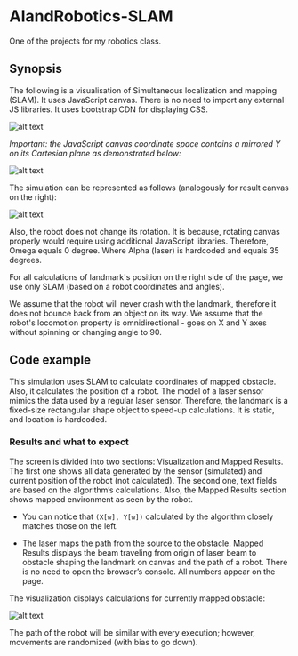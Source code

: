 # AIandRobotics-SLAM

One of the projects for my robotics class.

## Synopsis
The following is a visualisation of Simultaneous localization and mapping (SLAM). It uses JavaScript canvas. There is no need to import any external JS libraries. It uses bootstrap CDN for displaying CSS.

![alt text](https://mardosz.com/git/AIandRobotics-SLAM/slam002.png?raw=true)

_Important: the JavaScript canvas coordinate space contains a mirrored Y on its Cartesian plane as demonstrated below:_

![alt text](https://mardosz.com/git/AIandRobotics-SLAM/slam_d1s.png?raw=true)

The simulation can be represented as follows (analogously for result canvas on the right):

![alt text](https://mardosz.com/git/AIandRobotics-SLAM/slam_d2s.png?raw=true)

Also, the robot does not change its rotation. It is because, rotating canvas properly would require using additional JavaScript libraries. Therefore, Omega equals 0 degree. Where Alpha (laser) is hardcoded and equals 35 degrees.

For all calculations of landmark's position on the right side of the page, we use only SLAM (based on a robot coordinates and angles). 

We assume that the robot will never crash with the landmark, therefore it does not bounce back from an object on its way. We assume that the robot's locomotion property is omnidirectional - goes on X and Y axes without spinning or changing angle to 90.

## Code example
This simulation uses SLAM to calculate coordinates of mapped obstacle. Also, it calculates the position of a robot. The model of a laser sensor mimics the data used by a regular laser sensor. Therefore, the landmark is a fixed-size rectangular shape object to speed-up calculations. It is static, and location is hardcoded.

### Results and what to expect

The screen is divided into two sections: Visualization and Mapped Results. The first one shows all data generated by the sensor (simulated) and current position of the robot (not calculated). The second one, text fields are based on the algorithm’s calculations. Also, the Mapped Results section shows mapped environment as seen by the robot.

* You can notice that `(X[w], Y[w])` calculated by the algorithm closely matches those on the left.

* The laser maps the path from the source to the obstacle. Mapped Results displays the beam traveling from origin of laser beam to obstacle shaping the landmark on canvas and the path of a robot. There is no need to open the browser’s console. All numbers appear on the page.

The visualization displays calculations for currently mapped obstacle:

![alt text](https://mardosz.com/git/AIandRobotics-SLAM/slam_d5.png?raw=true)
 
The path of the robot will be similar with every execution; however, movements are randomized (with bias to go down). 

